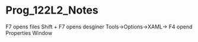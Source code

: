 # Prog_122L2_Notes
F7 opens files
Shift + F7 opens desginer
Tools->Options->XAML->
F4 opend Properties Window
